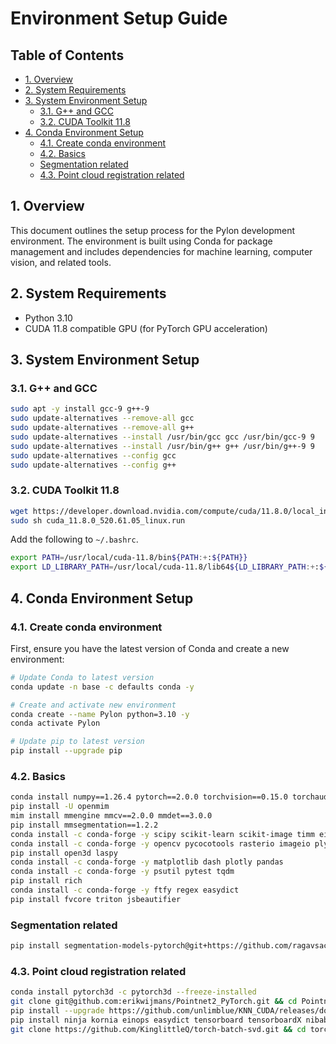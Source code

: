 # Environment Setup Guide <!-- omit in toc -->

## Table of Contents <!-- omit in toc -->

- [1. Overview](#1-overview)
- [2. System Requirements](#2-system-requirements)
- [3. System Environment Setup](#3-system-environment-setup)
  - [3.1. G++ and GCC](#31-g-and-gcc)
  - [3.2. CUDA Toolkit 11.8](#32-cuda-toolkit-118)
- [4. Conda Environment Setup](#4-conda-environment-setup)
  - [4.1. Create conda environment](#41-create-conda-environment)
  - [4.2. Basics](#42-basics)
  - [Segmentation related](#segmentation-related)
  - [4.3. Point cloud registration related](#43-point-cloud-registration-related)

## 1. Overview

This document outlines the setup process for the Pylon development environment. The environment is built using Conda for package management and includes dependencies for machine learning, computer vision, and related tools.

## 2. System Requirements

- Python 3.10
- CUDA 11.8 compatible GPU (for PyTorch GPU acceleration)

## 3. System Environment Setup

### 3.1. G++ and GCC

```bash
sudo apt -y install gcc-9 g++-9
sudo update-alternatives --remove-all gcc
sudo update-alternatives --remove-all g++
sudo update-alternatives --install /usr/bin/gcc gcc /usr/bin/gcc-9 9
sudo update-alternatives --install /usr/bin/g++ g++ /usr/bin/g++-9 9
sudo update-alternatives --config gcc
sudo update-alternatives --config g++
```

### 3.2. CUDA Toolkit 11.8

```bash
wget https://developer.download.nvidia.com/compute/cuda/11.8.0/local_installers/cuda_11.8.0_520.61.05_linux.run
sudo sh cuda_11.8.0_520.61.05_linux.run
```

Add the following to `~/.bashrc`.
```bash
export PATH=/usr/local/cuda-11.8/bin${PATH:+:${PATH}}
export LD_LIBRARY_PATH=/usr/local/cuda-11.8/lib64${LD_LIBRARY_PATH:+:${LD_LIBRARY_PATH}}
```

## 4. Conda Environment Setup

### 4.1. Create conda environment

First, ensure you have the latest version of Conda and create a new environment:
```bash
# Update Conda to latest version
conda update -n base -c defaults conda -y

# Create and activate new environment
conda create --name Pylon python=3.10 -y
conda activate Pylon

# Update pip to latest version
pip install --upgrade pip
```

### 4.2. Basics

```bash
conda install numpy==1.26.4 pytorch==2.0.0 torchvision==0.15.0 torchaudio==2.0.0 pytorch-cuda=11.8 -c pytorch -c nvidia -y
pip install -U openmim
mim install mmengine mmcv==2.0.0 mmdet==3.0.0
pip install mmsegmentation==1.2.2
conda install -c conda-forge -y scipy scikit-learn scikit-image timm einops
conda install -c conda-forge -y opencv pycocotools rasterio imageio plyfile
pip install open3d laspy
conda install -c conda-forge -y matplotlib dash plotly pandas
conda install -c conda-forge -y psutil pytest tqdm
pip install rich
conda install -c conda-forge -y ftfy regex easydict
pip install fvcore triton jsbeautifier
```

### Segmentation related

```bash
pip install segmentation-models-pytorch@git+https://github.com/ragavsachdeva/segmentation_models.pytorch.git@2cde92e776b0a074d5e2f4f6a50c68754f948015
```

### 4.3. Point cloud registration related

```bash
conda install pytorch3d -c pytorch3d --freeze-installed
git clone git@github.com:erikwijmans/Pointnet2_PyTorch.git && cd Pointnet2_PyTorch && pip install pointnet2_ops_lib/. && cd ..
pip install --upgrade https://github.com/unlimblue/KNN_CUDA/releases/download/0.2/KNN_CUDA-0.2-py3-none-any.whl
pip install ninja kornia einops easydict tensorboard tensorboardX nibabel
git clone https://github.com/KinglittleQ/torch-batch-svd.git && cd torch-batch-svd && python setup.py install && cd ..
```
